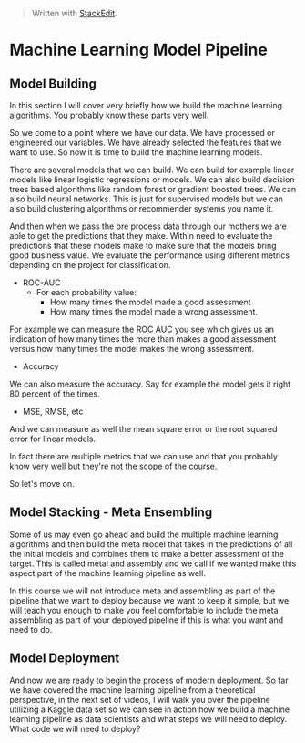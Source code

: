 


> Written with [StackEdit](https://stackedit.io/).

# Machine Learning Model Pipeline 
## Model Building

In this section I will cover very briefly how we build the machine learning algorithms. You probably know these parts very well. 

So we come to a point where we have our data. We have processed or engineered our variables. We have already selected the features that we want to use. So now it is time to build the machine learning models.

There are several models that we can build. We can build for example linear models like linear logistic regressions or models. We can also build decision trees based algorithms like random forest or gradient boosted trees. We can also build neural networks. This is just for supervised models but we can also build clustering algorithms or recommender systems you name it. 

And then when we pass the pre process data through our mothers we are able to get the predictions that they make.  Within need to evaluate the predictions that these models make to make sure that the models bring good business value. We evaluate the performance using different metrics depending on the project for classification.

- ROC-AUC
	- For each probability value:
		- How many times the model made a good assessment
		- How many times the model made a wrong assessment.

For example we can measure the ROC AUC you see which gives us an indication of how many times the more than makes a good assessment versus how many times the model makes the wrong assessment.

- Accuracy 

We can also measure the accuracy. Say for example the model gets it right 80 percent of the times.

- MSE, RMSE, etc

And we can measure as well the mean square error or the root squared error for linear models.

In fact there are multiple metrics that we can use and that you probably know very well but they're not the scope of the course.

So let's move on.

## Model Stacking - Meta Ensembling

Some of us may even go ahead and build the multiple machine learning algorithms and then build the meta model that takes in the predictions of all the initial models and combines them to make a better assessment of the target. This is called metal and assembly and we call if we wanted make this aspect part of the machine learning pipeline as well. 

In this course we will not introduce meta and assembling as part of the pipeline that we want to deploy because we want to keep it simple, but we will teach you enough to make you feel comfortable to include the meta assembling as part of your deployed pipeline if this is what you want and need to do. 

## Model Deployment

And now we are ready to begin the process of modern deployment. So far we have covered the machine learning pipeline from a theoretical perspective, in the next set of videos, I will walk you over the pipeline utilizing a Kaggle data set so we can see in action how we build a machine learning pipeline as data scientists and what steps we will need to deploy. What code we will need to deploy? 
<!--stackedit_data:
eyJoaXN0b3J5IjpbNjk5ODg2OTY3LC0yMDM5MDA2NzUxLDE2MD
M2NDQzNywyMDU1OTA5NDQ3LDE0OTMyNTk3MjldfQ==
-->